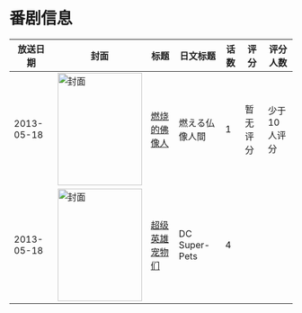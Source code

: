 # 番剧信息

|放送日期|封面|标题|日文标题|话数|评分|评分人数|
|---|---|---|---|---|---|---|
|2013-05-18|<img src="//lain.bgm.tv/pic/cover/c/7e/34/66203_n1vbz.jpg" alt="封面" style="width:150px;height:200px;object-fit:cover;">|[燃烧的佛像人](https://bangumi.tv/subject/66203)|燃える仏像人間|1|暂无评分|少于10人评分|
|2013-05-18|<img src="//lain.bgm.tv/pic/cover/c/56/c7/137027_9p257.jpg" alt="封面" style="width:150px;height:200px;object-fit:cover;">|[超级英雄宠物们](https://bangumi.tv/subject/137027)|DC Super-Pets|4|||
